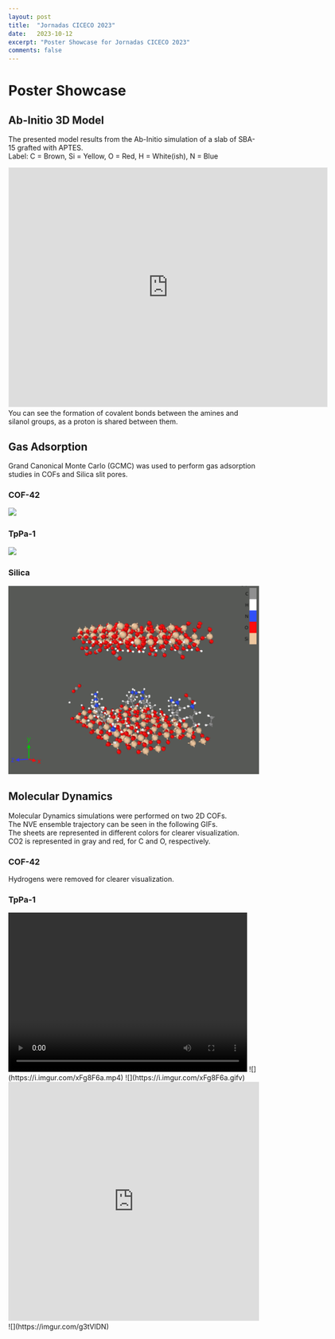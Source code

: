 ```yaml
---
layout: post
title:  "Jornadas CICECO 2023"
date:   2023-10-12
excerpt: "Poster Showcase for Jornadas CICECO 2023"
comments: false
---
```


# Poster Showcase

## Ab-Initio 3D Model
The presented model results from the Ab-Initio simulation of a slab of SBA-15 grafted with APTES.\
Label: C = Brown, Si = Yellow, O = Red, H = White(ish), N = Blue
<center><iframe width="640" height="480" style="border:1px solid #eeeeee;" src="https://3dviewer.net/embed.html#model=https://raw.githubusercontent.com/MSoares98/msoares98.github.io/master/assets/stl/slit_bare.3dm$camera=-1.30305,0.03332,-5.96578,0.03122,0.10828,0.08524,0.00000,1.00000,0.00000,45.00000$cameramode=perspective$envsettings=fishermans_bastion,off$backgroundcolor=42,43,46,255$defaultcolor=200,200,200$edgesettings=off,0,0,0,1"></iframe></center>
You can see the formation of covalent bonds between the amines and silanol groups, as a proton is shared between them.

## Gas Adsorption
Grand Canonical Monte Carlo (GCMC) was used to perform gas adsorption studies in COFs and Silica slit pores.
### COF-42
![](/assets/img/COF-42_Adsorption.gif)
### TpPa-1
![](/assets/img/TpPa-1_Adsorption.gif)
### Silica
![](/assets/img/SilicaSlit_Adsorption.gif)

## Molecular Dynamics
Molecular Dynamics simulations were performed on two 2D COFs.\
The NVE ensemble trajectory can be seen in the following GIFs.\
The sheets are represented in different colors for clearer visualization.\
CO2 is represented in gray and red, for C and O, respectively.

### COF-42

Hydrogens were removed for clearer visualization.

### TpPa-1
<video width="480" height="320" controls="controls">
  <source src="https://i.imgur.com/xFg8F6a.mp4" type="video/mp4">
</video>
![](https://i.imgur.com/xFg8F6a.mp4)
![](https://i.imgur.com/xFg8F6a.gifv)
<iframe class="imgur-embed" width="100%" height="480" frameborder="0" src="https://i.imgur.com/xFg8F6a.gifv"></iframe>
![](https://imgur.com/g3tVlDN)
